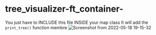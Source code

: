 # tree_visualizer-ft_container-
You just have to INCLUDE this file INSIDE your map class
 It will add the `print_tree()` function membre
 ![Screenshot from 2022-05-18 19-15-32](https://user-images.githubusercontent.com/29866293/169102973-2b93d392-a04e-4a01-97b5-80e6a0078664.png)
